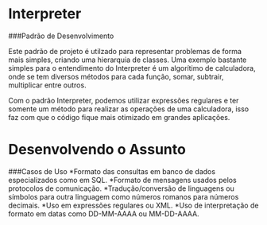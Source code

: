 # Interpreter
###Padrão de Desenvolvimento

Este padrão de projeto é utilzado para representar problemas de forma mais simples, criando uma hierarquia de classes. Uma exemplo bastante simples para o entendimento do Interpreter é um algorítimo de calculadora, onde se tem diversos métodos para cada função, somar, subtrair, multiplicar entre outros.

Com o padrão Interpreter, podemos utilizar expressões regulares e ter somente um método para realizar as operações de uma calculadora, isso faz com que o código fique mais otimizado em grandes aplicações.

# Desenvolvendo o Assunto
###Casos de Uso
*Formato das consultas em banco de dados especializados como em SQL.
*Formato de mensagens usados pelos protocolos de comunicação.
*Tradução/conversão de linguagens ou símbolos para outra linguagem como números romanos para números decimais.
*Uso em expressões regulares ou XML.
*Uso de interpretação de formato em datas como DD-MM-AAAA ou MM-DD-AAAA.
